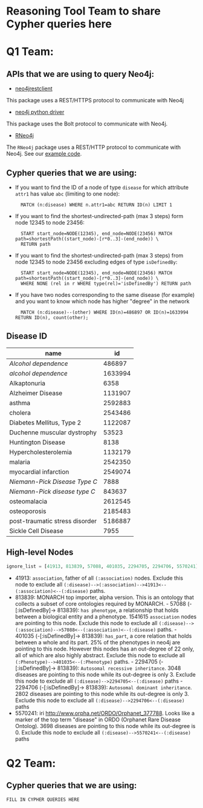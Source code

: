 # Reasoning Tool Team to share Cypher queries here

# Q1 Team: 

## APIs that we are using to query Neo4j:

- [neo4jrestclient](https://pypi.python.org/pypi/neo4jrestclient/)

This package uses a REST/HTTPS protocol to communicate with Neo4j

- [neo4j python driver](https://neo4j.com/developer/python/)

This package uses the Bolt protocol to communicate with Neo4j.

- [RNeo4j](https://github.com/nicolewhite/RNeo4j)

The `RNeo4j` package uses a REST/HTTP protocol to communicate with Neo4j.  See 
our [example code](genetic_conditions/get_node_ids_of_genetic_conditions.R).

## Cypher queries that we are using:

- If you want to find the ID of a node of type `disease` for which attribute `attr1` has value `abc` (limiting to one node):

        MATCH (n:disease) WHERE n.attr1=abc RETURN ID(n) LIMIT 1

- If you want to find the shortest-undirected-path (max 3 steps) form node 12345 to node 23456:

        START start_node=NODE(12345), end_node=NODE(23456) MATCH path=shortestPath((start_node)-[r*0..3]-(end_node)) \
        RETURN path

- If you want to find the shortest-undirected-path (max 3 steps) from node 12345 to node 23456 excluding edges of type `isDefinedBy`:

        START start_node=NODE(12345), end_node=NODE(23456) MATCH path=shortestPath((start_node)-[r*0..3]-(end_node)) \
        WHERE NONE (rel in r WHERE type(rel)='isDefinedBy') RETURN path

- If you have two nodes corresponding to the same disease (for example) and you want to know which node has higher "degree" in the network

        MATCH (n:disease)--(other) WHERE ID(n)=486897 OR ID(n)=1633994 RETURN ID(n), count(other);

## Disease ID

| name                           | id      |
|--------------------------------|---------|
| _Alcohol dependence_           | 486897  |
| _alcohol dependence_           | 1633994 |
| Alkaptonuria                   | 6358    |
| Alzheimer Disease              | 1131907 |
| asthma                         | 2592883 |
| cholera                        | 2543486 |
| Diabetes Mellitus, Type 2      | 1122087 |
| Duchenne muscular dystrophy    | 53523   |
| Huntington Disease             | 8138    |
| Hypercholesterolemia           | 1132179 |
| malaria                        | 2542350 |
| myocardial infarction          | 2549074 |
| _Niemann-Pick Disease Type C_  | 7888    |
| _Niemann-Pick disease type C_  | 843637  |
| osteomalacia                   | 2612545 |
| osteoporosis                   | 2185483 |
| post-traumatic stress disorder | 5186887 |
| Sickle Cell Disease            | 7955    |

## High-level Nodes

```python
ignore_list = [41913, 813839, 57088, 401035, 2294705, 2294706, 5570241]
```

- 41913: `association`, father of all `(:association)` nodes. Exclude this node to exclude all `(:disease)-->(:association)-->41913<--(:association)<--(:disease)` paths.
- 813839: MONARCH top importer, alpha version. This is an ontology that collects a subset of core ontologies required by MONARCH. 
        - 57088 (-[:isDefinedBy]-> 813839): `has phenotype`, a relationship that holds between a biological entity and a phenotype. 1541615 `association` nodes are pointing to this node. Exclude this node to exclude all `(:disease)-->(:association)-->57088<--(:association)<--(:disease)` paths.
        - 401035 (-[:isDefinedBy]-> 813839): `has_part`, a core relation that holds between a whole and its part. 25% of the phenotypes in neo4j are pointing to this node. However this nodes has an out-degree of 22 only, all of which are also highly abstract. Exclude this node to exclude all `(:Phenotype)-->401035<--(:Phenotype)` paths.
        - 2294705 (-[:isDefinedBy]-> 813839): `Autosomal recessive inheritance`. 3048 diseases are pointing to this node while its out-degree is only 3. Exclude this node to exclude all `(:disease)-->2294705<--(:disease)` paths
        - 2294706 (-[:isDefinedBy]-> 813839): `Autosomal dominant inheritance`. 2802 diseases are pointing to this node while its out-degree is only 3. Exclude this node to exclude all `(:disease)-->2294706<--(:disease)` paths
- 5570241: iri http://www.orpha.net/ORDO/Orphanet_377788. Looks like a marker of the top term "disease" in ORDO (Orphanet Rare Disease Ontolog). 3698 diseases are pointing to this node while its out-degree is 0. Exclude this node to exclude all `(:disease)-->5570241<--(:disease)` paths


# Q2 Team: 

## Cypher queries that we are using:

    FILL IN CYPHER QUERIES HERE
    

